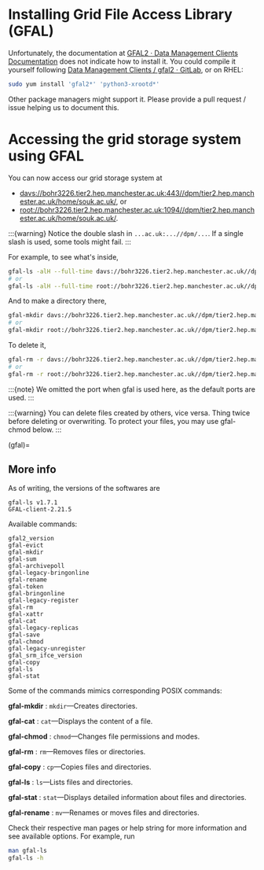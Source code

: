 # Installing Grid File Access Library (GFAL)

Unfortunately, the documentation at [GFAL2 · Data Management Clients Documentation](https://dmc-docs.web.cern.ch/dmc-docs/gfal2/gfal2.html) does not indicate how to install it. You could compile it yourself following [Data Management Clients / gfal2 · GitLab](https://gitlab.cern.ch/dmc/gfal2), or on RHEL:

```sh
sudo yum install 'gfal2*' 'python3-xrootd*'
```

Other package managers might support it. Please provide a pull request / issue helping us to document this.

# Accessing the grid storage system using GFAL

You can now access our grid storage system at

- <davs://bohr3226.tier2.hep.manchester.ac.uk:443//dpm/tier2.hep.manchester.ac.uk/home/souk.ac.uk/>, or
- <root://bohr3226.tier2.hep.manchester.ac.uk:1094//dpm/tier2.hep.manchester.ac.uk/home/souk.ac.uk/>.

:::{warning}
Notice the double slash in `...ac.uk:...//dpm/...`. If a single slash is used, some tools might fail.
:::

For example, to see what's inside,

```bash
gfal-ls -alH --full-time davs://bohr3226.tier2.hep.manchester.ac.uk//dpm/tier2.hep.manchester.ac.uk/home/souk.ac.uk/
# or
gfal-ls -alH --full-time root://bohr3226.tier2.hep.manchester.ac.uk//dpm/tier2.hep.manchester.ac.uk/home/souk.ac.uk/
```

And to make a directory there,

```bash
gfal-mkdir davs://bohr3226.tier2.hep.manchester.ac.uk//dpm/tier2.hep.manchester.ac.uk/home/souk.ac.uk/testing
# or
gfal-mkdir root://bohr3226.tier2.hep.manchester.ac.uk//dpm/tier2.hep.manchester.ac.uk/home/souk.ac.uk/testing
```

To delete it,

```bash
gfal-rm -r davs://bohr3226.tier2.hep.manchester.ac.uk//dpm/tier2.hep.manchester.ac.uk/home/souk.ac.uk/testing
# or
gfal-rm -r root://bohr3226.tier2.hep.manchester.ac.uk//dpm/tier2.hep.manchester.ac.uk/home/souk.ac.uk/testing
```

:::{note}
We omitted the port when gfal is used here, as the default ports are used.
:::

:::{warning}
You can delete files created by others, vice versa. Thing twice before deleting or overwriting. To protect your files, you may use gfal-chmod below.
:::

(gfal)=
## More info

As of writing, the versions of the softwares are

```
gfal-ls v1.7.1
GFAL-client-2.21.5
```

Available commands:

```
gfal2_version
gfal-evict
gfal-mkdir
gfal-sum
gfal-archivepoll
gfal-legacy-bringonline
gfal-rename
gfal-token
gfal-bringonline
gfal-legacy-register
gfal-rm
gfal-xattr
gfal-cat
gfal-legacy-replicas
gfal-save
gfal-chmod
gfal-legacy-unregister
gfal_srm_ifce_version
gfal-copy
gfal-ls
gfal-stat
```

Some of the commands mimics corresponding POSIX commands:

**gfal-mkdir**
: `mkdir`—Creates directories.

**gfal-cat**
: `cat`—Displays the content of a file.

**gfal-chmod**
: `chmod`—Changes file permissions and modes.

**gfal-rm**
: `rm`—Removes files or directories.

**gfal-copy**
: `cp`—Copies files and directories.

**gfal-ls**
: `ls`—Lists files and directories.

**gfal-stat**
: `stat`—Displays detailed information about files and directories.

**gfal-rename**
: `mv`—Renames or moves files and directories.

Check their respective man pages or help string for more information and see available options. For example, run

```bash
man gfal-ls
gfal-ls -h
```
